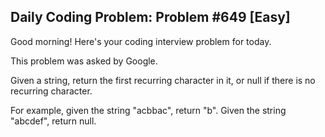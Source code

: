 ## Daily Coding Problem: Problem #649 [Easy]

Good morning! Here's your coding interview problem for today.

This problem was asked by Google.

Given a string, return the first recurring character in it, or null if there is no recurring character.

For example, given the string "acbbac", return "b". Given the string "abcdef", return null.

